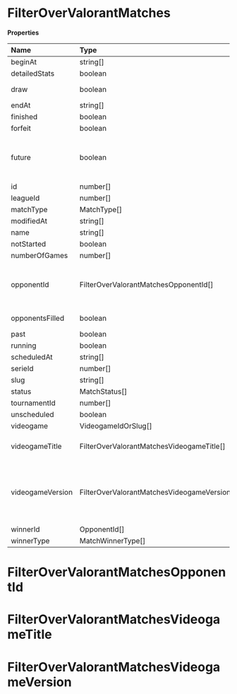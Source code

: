 # FilterOverValorantMatches

**Properties**

| Name             | Type                                        | Required | Description                                                                                                                                                                                                               |
| :--------------- | :------------------------------------------ | :------- | :------------------------------------------------------------------------------------------------------------------------------------------------------------------------------------------------------------------------ |
| beginAt          | string[]                                    | ❌       |                                                                                                                                                                                                                           |
| detailedStats    | boolean                                     | ❌       | Whether the match offers full stats                                                                                                                                                                                       |
| draw             | boolean                                     | ❌       | Whether result of the match is a draw                                                                                                                                                                                     |
| endAt            | string[]                                    | ❌       |                                                                                                                                                                                                                           |
| finished         | boolean                                     | ❌       |                                                                                                                                                                                                                           |
| forfeit          | boolean                                     | ❌       | Whether match was forfeited                                                                                                                                                                                               |
| future           | boolean                                     | ❌       | `true` for future matches only, `false` for past matches only. <br/>Filtering is done on the `begin_at` value, so matches with `running` status will not appear if `true`.                                                |
| id               | number[]                                    | ❌       |                                                                                                                                                                                                                           |
| leagueId         | number[]                                    | ❌       |                                                                                                                                                                                                                           |
| matchType        | MatchType[]                                 | ❌       |                                                                                                                                                                                                                           |
| modifiedAt       | string[]                                    | ❌       |                                                                                                                                                                                                                           |
| name             | string[]                                    | ❌       |                                                                                                                                                                                                                           |
| notStarted       | boolean                                     | ❌       |                                                                                                                                                                                                                           |
| numberOfGames    | number[]                                    | ❌       |                                                                                                                                                                                                                           |
| opponentId       | FilterOverValorantMatchesOpponentId[]       | ❌       | A Team or a Player (id or slug). You can use`filter[winner_type]=Team` or `filter[winner_type]=Player` to focus on teams or players.                                                                                      |
| opponentsFilled  | boolean                                     | ❌       | Whether a match has opponents filled i.e. opponents are not TBD.                                                                                                                                                          |
| past             | boolean                                     | ❌       |                                                                                                                                                                                                                           |
| running          | boolean                                     | ❌       |                                                                                                                                                                                                                           |
| scheduledAt      | string[]                                    | ❌       |                                                                                                                                                                                                                           |
| serieId          | number[]                                    | ❌       |                                                                                                                                                                                                                           |
| slug             | string[]                                    | ❌       |                                                                                                                                                                                                                           |
| status           | MatchStatus[]                               | ❌       |                                                                                                                                                                                                                           |
| tournamentId     | number[]                                    | ❌       |                                                                                                                                                                                                                           |
| unscheduled      | boolean                                     | ❌       |                                                                                                                                                                                                                           |
| videogame        | VideogameIdOrSlug[]                         | ❌       |                                                                                                                                                                                                                           |
| videogameTitle   | FilterOverValorantMatchesVideogameTitle[]   | ❌       | A videogame title id or slug. <br/>Only for `/csgo/*`, `/codmw/*`, `/fifa/*` and `/ow/*` endpoints <br/>                                                                                                                  |
| videogameVersion | FilterOverValorantMatchesVideogameVersion[] | ❌       | Filter by the names of videogame versions, all versions using `filter[videogame_version]=all`, or by the latest version using `filter[videogame_version]=latest` <br/>Only for `valorant/*` and `/lol/*` endpoints. <br/> |
| winnerId         | OpponentId[]                                | ❌       |                                                                                                                                                                                                                           |
| winnerType       | MatchWinnerType[]                           | ❌       |                                                                                                                                                                                                                           |

# FilterOverValorantMatchesOpponentId

# FilterOverValorantMatchesVideogameTitle

# FilterOverValorantMatchesVideogameVersion
